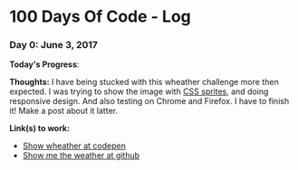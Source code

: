 # 100 Days Of Code - Log

### Day 0: June 3, 2017

**Today's Progress**: 

**Thoughts:** I have being stucked with this wheather challenge more then expected. I was trying to show the image with [CSS sprites](https://www.w3schools.com/css/css_image_sprites.asp), and doing responsive design. And also testing on Chrome and Firefox. I have to finish it! Make a post about it latter.

**Link(s) to work:**

- [Show wheather at codepen](https://codepen.io/edusantana/pen/oWQvxX)
- [Show me the weather at github](https://edusantana.github.io/freecodecamp-projects/show-me-the-weather/index.html)
